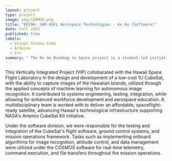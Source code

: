 ```yaml
---
layout: project
type: project
image: img/COSMOS.png
title: "EE296: UHM HSFL Aerospace Technologies - Ke Ao (Software)"
date: Fall 2023
published: true
labels:
  - Visual Studio Code
  - Arduino
  - C++
summary: " The Ke Ao Roadmap to Space project is a student-led initiative to design, build, and launch a cost-effective 1U CubeSat that caputures and analyzes images of the Hawaiian Islands, providing hands-on experience in satellite design and the advancement of Hawaii's aerospace potential."
---
```

This Vertically Integrated Project (VIP) collobarated with the Hawaii Space Flight Laboratory in the design and development of a low-cost 1U CubeSat, with the ability to capture images of the Hawaiian Islands, utilized through the applied concepts of machine learning for autonomous image recognition. It contributed to systems engineering, testing, integration, while allowing for enhanced workforce development and aerospace education. A multidisciplinary team is worked with to deliver an affordable, spaceflight-ready satellite, advancing Hawaii's technological infrastructure supporting NASA's Artemis CubeSat Kit initiative. 

Under the software division, we were responsible for the testing and integration of the CubeSat's flight software, ground control systems, and mission operations framework. Tasks such as implementing onboard algorithms for image recognition, attitude control, and data management were utilized under the COSMOS software for real-time telemetry, command execution, and file transfers throughout the mission operations.
